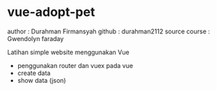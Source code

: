 # vue-adopt-pet
author : Durahman Firmansyah
github : durahman2112
source course : Gwendolyn faraday

Latihan simple website menggunakan Vue
- penggunakan router dan vuex pada vue
- create data
- show data (json)
